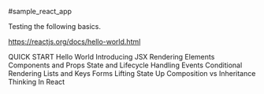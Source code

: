 #sample_react_app

Testing the following basics.

https://reactjs.org/docs/hello-world.html

QUICK START
Hello World
Introducing JSX
Rendering Elements
Components and Props
State and Lifecycle
Handling Events
Conditional Rendering
Lists and Keys
Forms
Lifting State Up
Composition vs Inheritance
Thinking In React